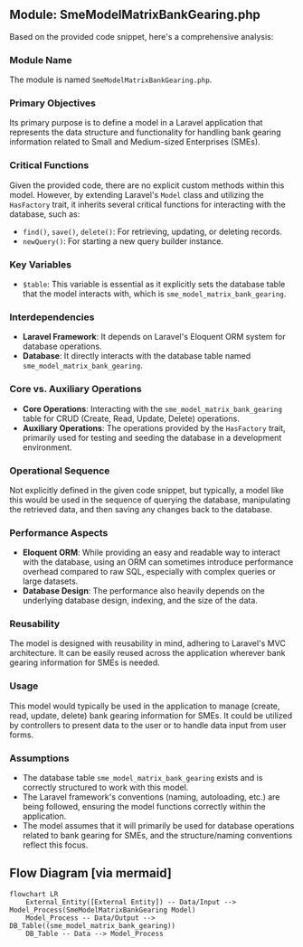 ## Module: SmeModelMatrixBankGearing.php
Based on the provided code snippet, here's a comprehensive analysis:

### Module Name
The module is named `SmeModelMatrixBankGearing.php`.

### Primary Objectives
Its primary purpose is to define a model in a Laravel application that represents the data structure and functionality for handling bank gearing information related to Small and Medium-sized Enterprises (SMEs).

### Critical Functions
Given the provided code, there are no explicit custom methods within this model. However, by extending Laravel's `Model` class and utilizing the `HasFactory` trait, it inherits several critical functions for interacting with the database, such as:
- `find()`, `save()`, `delete()`: For retrieving, updating, or deleting records.
- `newQuery()`: For starting a new query builder instance.

### Key Variables
- `$table`: This variable is essential as it explicitly sets the database table that the model interacts with, which is `sme_model_matrix_bank_gearing`.

### Interdependencies
- **Laravel Framework**: It depends on Laravel's Eloquent ORM system for database operations.
- **Database**: It directly interacts with the database table named `sme_model_matrix_bank_gearing`.

### Core vs. Auxiliary Operations
- **Core Operations**: Interacting with the `sme_model_matrix_bank_gearing` table for CRUD (Create, Read, Update, Delete) operations.
- **Auxiliary Operations**: The operations provided by the `HasFactory` trait, primarily used for testing and seeding the database in a development environment.

### Operational Sequence
Not explicitly defined in the given code snippet, but typically, a model like this would be used in the sequence of querying the database, manipulating the retrieved data, and then saving any changes back to the database.

### Performance Aspects
- **Eloquent ORM**: While providing an easy and readable way to interact with the database, using an ORM can sometimes introduce performance overhead compared to raw SQL, especially with complex queries or large datasets.
- **Database Design**: The performance also heavily depends on the underlying database design, indexing, and the size of the data.

### Reusability
The model is designed with reusability in mind, adhering to Laravel's MVC architecture. It can be easily reused across the application wherever bank gearing information for SMEs is needed.

### Usage
This model would typically be used in the application to manage (create, read, update, delete) bank gearing information for SMEs. It could be utilized by controllers to present data to the user or to handle data input from user forms.

### Assumptions
- The database table `sme_model_matrix_bank_gearing` exists and is correctly structured to work with this model.
- The Laravel framework's conventions (naming, autoloading, etc.) are being followed, ensuring the model functions correctly within the application.
- The model assumes that it will primarily be used for database operations related to bank gearing for SMEs, and the structure/naming conventions reflect this focus.
## Flow Diagram [via mermaid]
```mermaid
flowchart LR
    External_Entity([External Entity]) -- Data/Input --> Model_Process(SmeModelMatrixBankGearing Model)
    Model_Process -- Data/Output --> DB_Table((sme_model_matrix_bank_gearing))
    DB_Table -- Data --> Model_Process
```
